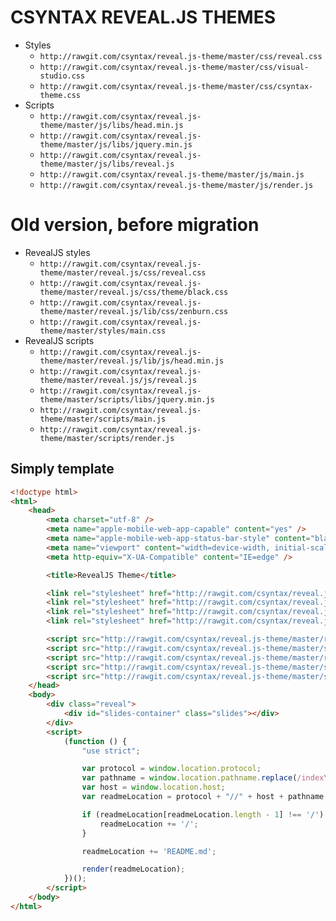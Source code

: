 # CSYNTAX REVEAL.JS THEMES
* Styles
	* `http://rawgit.com/csyntax/reveal.js-theme/master/css/reveal.css`
	* `http://rawgit.com/csyntax/reveal.js-theme/master/css/visual-studio.css`
	* `http://rawgit.com/csyntax/reveal.js-theme/master/css/csyntax-theme.css`
* Scripts
	* `http://rawgit.com/csyntax/reveal.js-theme/master/js/libs/head.min.js`
	* `http://rawgit.com/csyntax/reveal.js-theme/master/js/libs/jquery.min.js`
	* `http://rawgit.com/csyntax/reveal.js-theme/master/js/libs/reveal.js`
	* `http://rawgit.com/csyntax/reveal.js-theme/master/js/main.js`
	* `http://rawgit.com/csyntax/reveal.js-theme/master/js/render.js`
# Old version, before migration

* RevealJS styles
	* `http://rawgit.com/csyntax/reveal.js-theme/master/reveal.js/css/reveal.css`
	* `http://rawgit.com/csyntax/reveal.js-theme/master/reveal.js/css/theme/black.css`
	* `http://rawgit.com/csyntax/reveal.js-theme/master/reveal.js/lib/css/zenburn.css`
	* `http://rawgit.com/csyntax/reveal.js-theme/master/styles/main.css`
* RevealJS scripts
	* `http://rawgit.com/csyntax/reveal.js-theme/master/reveal.js/lib/js/head.min.js`
	* `http://rawgit.com/csyntax/reveal.js-theme/master/reveal.js/js/reveal.js`
	* `http://rawgit.com/csyntax/reveal.js-theme/master/scripts/libs/jquery.min.js`
	* `http://rawgit.com/csyntax/reveal.js-theme/master/scripts/main.js`
	* `http://rawgit.com/csyntax/reveal.js-theme/master/scripts/render.js`

## Simply template
```html
<!doctype html>
<html>
	<head>
		<meta charset="utf-8" />
		<meta name="apple-mobile-web-app-capable" content="yes" />
		<meta name="apple-mobile-web-app-status-bar-style" content="black-translucent" />
		<meta name="viewport" content="width=device-width, initial-scale=1.0, maximum-scale=1.0, user-scalable=no, minimal-ui" />
		<meta http-equiv="X-UA-Compatible" content="IE=edge" />

		<title>RevealJS Theme</title>

		<link rel="stylesheet" href="http://rawgit.com/csyntax/reveal.js-theme/master/reveal.js/css/reveal.css" />
		<link rel="stylesheet" href="http://rawgit.com/csyntax/reveal.js-theme/master/reveal.js/css/theme/black.css" />
		<link rel="stylesheet" href="http://rawgit.com/csyntax/reveal.js-theme/master/reveal.js/lib/css/zenburn.css" />
		<link rel="stylesheet" href="http://rawgit.com/csyntax/reveal.js-theme/master/styles/main.css" />

		<script src="http://rawgit.com/csyntax/reveal.js-theme/master/reveal.js/lib/js/head.min.js"></script>
		<script src="http://rawgit.com/csyntax/reveal.js-theme/master/scripts/libs/jquery.min.js"></script>
		<script src="http://rawgit.com/csyntax/reveal.js-theme/master/reveal.js/js/reveal.js"></script>
		<script src="http://rawgit.com/csyntax/reveal.js-theme/master/scripts/main.js"></script>
		<script src="http://rawgit.com/csyntax/reveal.js-theme/master/scripts/render.js"></script>
	</head>
	<body>
		<div class="reveal">
			<div id="slides-container" class="slides"></div>
		</div>
		<script>
			(function () {
				"use strict";

				var protocol = window.location.protocol;
				var pathname = window.location.pathname.replace(/index\.html$/, '');
				var host = window.location.host;
				var readmeLocation = protocol + "//" + host + pathname;

				if (readmeLocation[readmeLocation.length - 1] !== '/') {
					readmeLocation += '/';
				}

				readmeLocation += 'README.md';

				render(readmeLocation);
			})();
		</script>
	</body>
</html>
```
